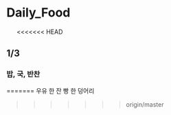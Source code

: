 # Daily_Food
       
<<<<<<< HEAD
## 1/3

### 밥, 국, 반찬
=======
우유 한 잔 빵 한 덩어리
>>>>>>> origin/master
